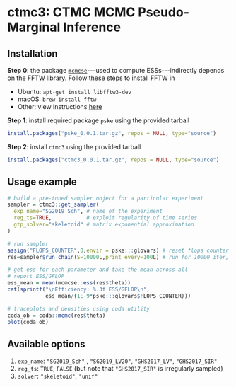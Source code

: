 # ctmc3: CTMC MCMC Pseudo-Marginal Inference

## Installation

**Step 0**: the package [`mcmcse`](https://cran.r-project.org/package=mcmcse)---used to compute ESSs---indirectly depends on the FFTW library. Follow these steps to install FFTW in

- Ubuntu: `apt-get install libfftw3-dev`
- macOS: `brew install fftw`
- Other: view instructions [here](http://www.fftw.org/install/windows.html)

**Step 1**: install required package `pske` using the provided tarball

``` r
install.packages("pske_0.0.1.tar.gz", repos = NULL, type="source")
```

**Step 2**: install `ctmc3` using the provided tarball

``` r
install.packages("ctmc3_0.0.1.tar.gz", repos = NULL, type="source")
```

## Usage example

``` r
# build a pre-tuned sampler object for a particular experiment
sampler = ctmc3::get_sampler(
  exp_name="SG2019_Sch", # name of the experiment
  reg_ts=TRUE,           # exploit regularity of time series
  gtp_solver="skeletoid" # matrix exponential approximation
)

# run sampler
assign("FLOPS_COUNTER",0,envir = pske:::glovars) # reset flops counter in pske
res=sampler$run_chain(S=10000L,print_every=100L) # run for 10000 iter, print every 100

# get ess for each parameter and take the mean across all
# report ESS/GFLOP
ess_mean = mean(mcmcse::ess(res$theta))
cat(sprintf("\nEfficiency: %.3f ESS/GFLOP\n",
            ess_mean/(1E-9*pske:::glovars$FLOPS_COUNTER)))

# traceplots and densities using coda utility
coda_ob = coda::mcmc(res$theta)
plot(coda_ob)
```

## Available options

1. `exp_name`: `"SG2019_Sch"` , `"SG2019_LV20"`, `"GHS2017_LV"`, `"GHS2017_SIR"`
2. `reg_ts`: `TRUE`, `FALSE` (but note that `"GHS2017_SIR"` is irregularly sampled)
3. `solver`: `"skeletoid"`, `"unif"`

